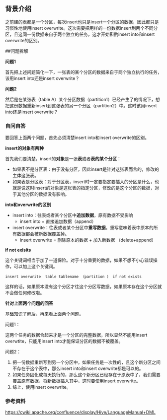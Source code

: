 ## 背景介绍

之前建的表都是一个分区，每次insert也只是insert一个分区的数据，因此都只是习惯性地使用insert overwrite。这次需要把用样的一份数据insert到两个不同分区，且这同一份数据来自于两个独立的任务，这才开始斟酌insert into和insert overwrite的区别。



##问题拆解

**问题1**

首先把上述问题简化一下，一张表的某个分区的数据来自于两个独立执行的任务，该用insert into还是insert overwrite？

**问题2**

然后是在某张表（table A）某个分区数据（partition1）已经产生了的情况下，想把这份数据重新insert到这张表的另一个分区（partition2）中。这时该用insert into还是insert overwrite？



### 自问自答

要回答上面两个问题，首先必须清楚insert into和insert overwrite的区别。

**insert的对象有两种**

首先我们要清楚，insert的**对象**是一张**表**或者**表的某个分区**：

- 如果表不是分区表：由于没有分区，因此insert是针对这张表而言的，修改的主体这张表。
- 如果表是分区表：对于分区表，insert时一定要指定要插入的分区是什么，也就是说这时insert的对象是这张表的指定分区，修改的是这个分区的数据，对于其他分区的数据没有影响。

**into和overwrite的区别**

- insert into：往表或者某个分区中**追加数据**，原有数据不受影响
  - insert into = 直接追加数据（append）
- insert overwrite：往表或者某个分区中**重写数据**。重写意味着表中原本的所有数据都会被新数据覆盖掉。
  - insert overwrite = 删除原本的数据 + 加入新数据 （delete+append）

**if not exisits**

这个关键词相当于加了一道保险。对于十分重要的数据，如果不想不小心错误操作，可以加上这个关键词。

`insert overwrite  table tablename （partition ） if not exists`  

这样的话，如果原本没有这个分区才往这个分区写数据，如果原本存在这个分区就不会做任何修改啦。



**针对上面两个问题的回答**

基础知识了解后，再来看上面两个问题。

问题1：

这两个任务的数据合起来才是一个分区的完整数据，所以显然不能用insert overwtite，只能用insert into才能保证分区的数据不被覆盖。

问题2：

1. 把一份数据重新写到另一个分区中，如果任务是一次性的，且这个新分区之间不存在于这个表中，那么insert into和insert overwrite都是可以的。
2. 如果任务固化成每天执行的，那么这个新分区已经存在于原表中了，我们需要覆盖原有数据，将新数据插入其中，这时要使用insert overwrite。
3. 综上，使用insert overwrite。



###  参考资料

https://cwiki.apache.org/confluence/display/Hive/LanguageManual+DML